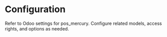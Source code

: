 # Configuration

Refer to Odoo settings for pos_mercury. Configure related models, access rights, and options as needed.
